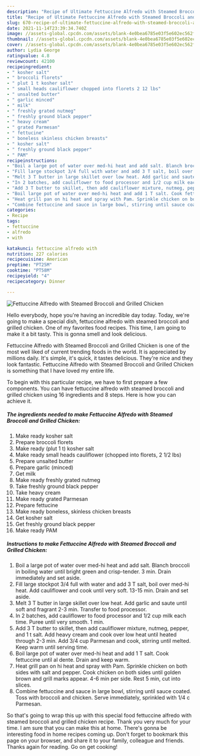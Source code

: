 ```yaml
---
description: "Recipe of Ultimate Fettuccine Alfredo with Steamed Broccoli and Grilled Chicken"
title: "Recipe of Ultimate Fettuccine Alfredo with Steamed Broccoli and Grilled Chicken"
slug: 670-recipe-of-ultimate-fettuccine-alfredo-with-steamed-broccoli-and-grilled-chicken
date: 2021-11-14T23:39:34.740Z
image: //assets-global.cpcdn.com/assets/blank-4e0bea6785e03f5e602ec562f230caae08da540cada707380b4fe1bbebba43da.png
thumbnail: //assets-global.cpcdn.com/assets/blank-4e0bea6785e03f5e602ec562f230caae08da540cada707380b4fe1bbebba43da.png
cover: //assets-global.cpcdn.com/assets/blank-4e0bea6785e03f5e602ec562f230caae08da540cada707380b4fe1bbebba43da.png
author: Lydia George
ratingvalue: 4.8
reviewcount: 42100
recipeingredient:
- " kosher salt"
- " broccoli florets"
- " plut 1 t kosher salt"
- " small heads cauliflower chopped into florets 2 12 lbs"
- " unsalted butter"
- " garlic minced"
- " milk"
- " freshly grated nutmeg"
- " freshly ground black pepper"
- " heavy cream"
- " grated Parmesan"
- " fettucine"
- " boneless skinless chicken breasts"
- " kosher salt"
- " freshly ground black pepper"
- " PAM"
recipeinstructions:
- "Boil a large pot of water over med-hi heat and add salt. Blanch broccoli in boiling water until bright green and crisp-tender. 3 min. Drain immediately and set aside."
- "Fill large stockpot 3/4 full with water and add 3 T salt, boil over med-hi heat. Add cauliflower and cook until very soft. 13-15 min. Drain and set aside."
- "Melt 3 T butter in large skillet over low heat. Add garlic and saute until soft and fragrant 2-3 min. Transfer to food processor."
- "In 2 batches, add cauliflower to food processor and 1/2 cup milk each time. Puree until very smooth. 1 min."
- "Add 3 T butter to skillet, then add cauliflower mixture, nutmeg, pepper, and 1 t salt. Add heavy cream and cook over low heat until heated through 2-3 min. Add 3/4 cup Parmesan and cook, stirring until melted. Keep warm until serving time."
- "Boil large pot of water over med-hi heat and add 1 T salt. Cook fettuccine until al dente. Drain and keep warm."
- "Heat grill pan on hi heat and spray with Pam. Sprinkle chicken on both sides with salt and pepper. Cook chicken on both sides until golden brown and grill marks appear. 4-6 min per side. Rest 5 min, cut into slices."
- "Combine fettuccine and sauce in large bowl, stirring until sauce coated. Toss with broccoli and chicken. Serve immediately, sprinkled with 1/4 c Parmesan."
categories:
- Recipe
tags:
- fettuccine
- alfredo
- with

katakunci: fettuccine alfredo with 
nutrition: 227 calories
recipecuisine: American
preptime: "PT25M"
cooktime: "PT58M"
recipeyield: "4"
recipecategory: Dinner

---
```



![Fettuccine Alfredo with Steamed Broccoli and Grilled Chicken](//assets-global.cpcdn.com/assets/blank-4e0bea6785e03f5e602ec562f230caae08da540cada707380b4fe1bbebba43da.png)

Hello everybody, hope you're having an incredible day today. Today, we're going to make a special dish, fettuccine alfredo with steamed broccoli and grilled chicken. One of my favorites food recipes. This time, I am going to make it a bit tasty. This is gonna smell and look delicious.



Fettuccine Alfredo with Steamed Broccoli and Grilled Chicken is one of the most well liked of current trending foods in the world. It is appreciated by millions daily. It's simple, it's quick, it tastes delicious. They're nice and they look fantastic. Fettuccine Alfredo with Steamed Broccoli and Grilled Chicken is something that I have loved my entire life.


To begin with this particular recipe, we have to first prepare a few components. You can have fettuccine alfredo with steamed broccoli and grilled chicken using 16 ingredients and 8 steps. Here is how you can achieve it.

<!--inarticleads1-->

##### The ingredients needed to make Fettuccine Alfredo with Steamed Broccoli and Grilled Chicken:

1. Make ready  kosher salt
1. Prepare  broccoli florets
1. Make ready  (plut 1 t) kosher salt
1. Make ready  small heads cauliflower (chopped into florets, 2 1/2 lbs)
1. Prepare  unsalted butter
1. Prepare  garlic (minced)
1. Get  milk
1. Make ready  freshly grated nutmeg
1. Take  freshly ground black pepper
1. Take  heavy cream
1. Make ready  grated Parmesan
1. Prepare  fettucine
1. Make ready  boneless, skinless chicken breasts
1. Get  kosher salt
1. Get  freshly ground black pepper
1. Make ready  PAM




<!--inarticleads2-->

##### Instructions to make Fettuccine Alfredo with Steamed Broccoli and Grilled Chicken:

1. Boil a large pot of water over med-hi heat and add salt. Blanch broccoli in boiling water until bright green and crisp-tender. 3 min. Drain immediately and set aside.
1. Fill large stockpot 3/4 full with water and add 3 T salt, boil over med-hi heat. Add cauliflower and cook until very soft. 13-15 min. Drain and set aside.
1. Melt 3 T butter in large skillet over low heat. Add garlic and saute until soft and fragrant 2-3 min. Transfer to food processor.
1. In 2 batches, add cauliflower to food processor and 1/2 cup milk each time. Puree until very smooth. 1 min.
1. Add 3 T butter to skillet, then add cauliflower mixture, nutmeg, pepper, and 1 t salt. Add heavy cream and cook over low heat until heated through 2-3 min. Add 3/4 cup Parmesan and cook, stirring until melted. Keep warm until serving time.
1. Boil large pot of water over med-hi heat and add 1 T salt. Cook fettuccine until al dente. Drain and keep warm.
1. Heat grill pan on hi heat and spray with Pam. Sprinkle chicken on both sides with salt and pepper. Cook chicken on both sides until golden brown and grill marks appear. 4-6 min per side. Rest 5 min, cut into slices.
1. Combine fettuccine and sauce in large bowl, stirring until sauce coated. Toss with broccoli and chicken. Serve immediately, sprinkled with 1/4 c Parmesan.




So that's going to wrap this up with this special food fettuccine alfredo with steamed broccoli and grilled chicken recipe. Thank you very much for your time. I am sure that you can make this at home. There's gonna be interesting food in home recipes coming up. Don't forget to bookmark this page on your browser, and share it to your family, colleague and friends. Thanks again for reading. Go on get cooking!
